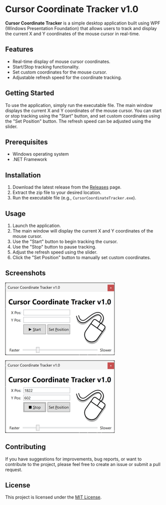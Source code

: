 # Cursor Coordinate Tracker v1.0

**Cursor Coordinate Tracker** is a simple desktop application built using WPF (Windows Presentation Foundation) that allows users to track and display the current X and Y coordinates of the mouse cursor in real-time.

## Features

- Real-time display of mouse cursor coordinates.
- Start/Stop tracking functionality.
- Set custom coordinates for the mouse cursor.
- Adjustable refresh speed for the coordinate tracking.

## Getting Started

To use the application, simply run the executable file. The main window displays the current X and Y coordinates of the mouse cursor. You can start or stop tracking using the "Start" button, and set custom coordinates using the "Set Position" button. The refresh speed can be adjusted using the slider.

## Prerequisites

- Windows operating system
- .NET Framework

## Installation

1. Download the latest release from the [Releases](https://github.com/gravity-api/cursor-coordinate-tracker/releases) page.
2. Extract the zip file to your desired location.
3. Run the executable file (e.g., `CursorCoordinateTracker.exe`).

## Usage

1. Launch the application.
2. The main window will display the current X and Y coordinates of the mouse cursor.
3. Use the "Start" button to begin tracking the cursor.
4. Use the "Stop" button to pause tracking.
5. Adjust the refresh speed using the slider.
6. Click the "Set Position" button to manually set custom coordinates.

## Screenshots

![Application Screenshot](/screenshots/1.png)  

![Application Screenshot](/screenshots/2.png)

## Contributing

If you have suggestions for improvements, bug reports, or want to contribute to the project, please feel free to create an issue or submit a pull request.

## License

This project is licensed under the [MIT License](LICENSE).
